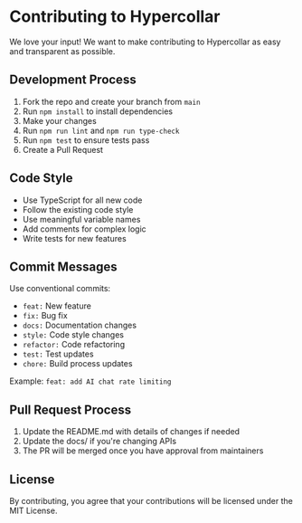 # Contributing to Hypercollar

We love your input! We want to make contributing to Hypercollar as easy and transparent as possible.

## Development Process

1. Fork the repo and create your branch from `main`
2. Run `npm install` to install dependencies
3. Make your changes
4. Run `npm run lint` and `npm run type-check`
5. Run `npm test` to ensure tests pass
6. Create a Pull Request

## Code Style

- Use TypeScript for all new code
- Follow the existing code style
- Use meaningful variable names
- Add comments for complex logic
- Write tests for new features

## Commit Messages

Use conventional commits:
- `feat:` New feature
- `fix:` Bug fix
- `docs:` Documentation changes
- `style:` Code style changes
- `refactor:` Code refactoring
- `test:` Test updates
- `chore:` Build process updates

Example: `feat: add AI chat rate limiting`

## Pull Request Process

1. Update the README.md with details of changes if needed
2. Update the docs/ if you're changing APIs
3. The PR will be merged once you have approval from maintainers

## License

By contributing, you agree that your contributions will be licensed under the MIT License.

